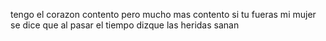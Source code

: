 tengo el corazon contento pero mucho mas contento si tu fueras mi mujer
se dice que al pasar el tiempo dizque las heridas sanan
